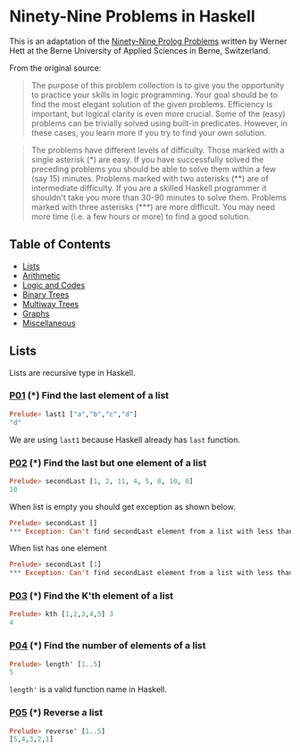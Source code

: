 # Ninety-Nine Problems in Haskell

This is an adaptation of the [Ninety-Nine Prolog Problems](https://sites.google.com/site/prologsite/prolog-problems) written by Werner Hett at the Berne University of Applied Sciences in Berne, Switzerland.

From the original source:

> The purpose of this problem collection is to give you the opportunity to practice your skills in logic programming. Your goal should be to find the most elegant solution of the given problems. Efficiency is important, but logical clarity is even more crucial. Some of the (easy) problems can be trivially solved using built-in predicates. However, in these cases, you learn more if you try to find your own solution.

> The problems have different levels of difficulty. Those marked with a single asterisk (\*) are easy. If you have successfully solved the preceding problems you should be able to solve them within a few (say 15) minutes. Problems marked with two asterisks (\*\*) are of intermediate difficulty. If you are a skilled Haskell programmer it shouldn't take you more than 30-90 minutes to solve them. Problems marked with three asterisks (\*\*\*) are more difficult. You may need more time (i.e. a few hours or more) to find a good solution.

## Table of Contents

* [Lists](#lists)
* [Arithmetic](#arithmetic)
* [Logic and Codes](#logic-and-codes)
* [Binary Trees](#binary-trees)
* [Multiway Trees](#multiway-trees)
* [Graphs](#graphs)
* [Miscellaneous](#miscellaneous)

## Lists

Lists are recursive type in Haskell.

### [P01](https://github.com/shekhargulati/99-problems/blob/master/haskell/lists/P01.hs) **(*) Find the last element of a list**

```haskell
Prelude> last1 ["a","b","c","d"]
"d"
```

We are using `last1` because Haskell already has `last` function.

### [P02](https://github.com/shekhargulati/99-problems/blob/master/haskell/lists/P02.hs) **(*) Find the last but one element of a list**

```haskell
Prelude> secondLast [1, 2, 11, 4, 5, 8, 10, 6]
10
```

When list is empty you should get exception as shown below.

```haskell
Prelude> secondLast []
*** Exception: Can't find secondLast element from a list with less than 2 elements
```

When list has one element

```haskell
Prelude> secondLast [1]
*** Exception: Can't find secondLast element from a list with less than 2 elements
```

### [P03](https://github.com/shekhargulati/99-problems/blob/master/haskell/lists/P03.hs) **(*) Find the K'th element of a list**

```haskell
Prelude> kth [1,2,3,4,5] 3
4
```

### [P04](https://github.com/shekhargulati/99-problems/blob/master/haskell/lists/P04.hs) **(*) Find the number of elements of a list**

```haskell
Prelude> length' [1..5]
5
```

`length'` is a valid function name in Haskell.

### [P05](https://github.com/shekhargulati/99-problems/blob/master/haskell/lists/P05.hs) **(*) Reverse a list**

```haskell
Prelude> reverse' [1..5]
[5,4,3,2,1]
```
